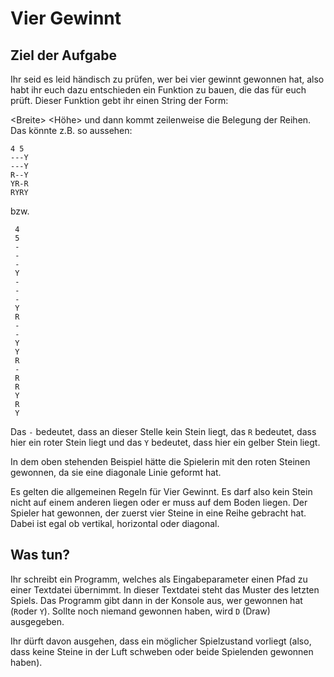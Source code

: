 Vier Gewinnt
====


Ziel der Aufgabe
----------------

Ihr seid es leid händisch zu prüfen, wer bei vier gewinnt gewonnen hat, also
habt ihr euch dazu entschieden ein Funktion zu bauen, die das für euch prüft.
Dieser Funktion gebt ihr einen String der Form:

\<Breite\> \<Höhe\> und dann kommt zeilenweise die Belegung der Reihen.
Das könnte z.B. so aussehen:

    4 5
    ---Y
    ---Y
    R--Y
    YR-R
    RYRY

bzw.

     4
     5
     -
     -
     -
     Y
     -
     -
     -
     Y
     R
     -
     -
     Y
     Y
     R
     -
     R
     R
     Y
     R
     Y

Das `-` bedeutet, dass an dieser Stelle kein Stein liegt, das `R` bedeutet,
dass hier ein roter Stein liegt und das `Y` bedeutet, dass hier ein gelber
Stein liegt.

In dem oben stehenden Beispiel hätte die Spielerin mit den roten Steinen
gewonnen, da sie eine diagonale Linie geformt hat.


Es gelten die allgemeinen Regeln für Vier Gewinnt. Es darf also kein Stein
nicht auf einem anderen liegen oder er muss auf dem Boden liegen. Der
Spieler hat gewonnen, der zuerst vier Steine in eine Reihe gebracht hat. Dabei
ist egal ob vertikal, horizontal oder diagonal.

Was tun?
--------
Ihr schreibt ein Programm, welches als Eingabeparameter einen Pfad zu einer
Textdatei übernimmt. In dieser Textdatei steht das Muster des letzten Spiels.
Das Programm gibt dann in der Konsole aus, wer gewonnen hat (`R`oder `Y`). Sollte noch niemand
gewonnen haben, wird `D` (Draw) ausgegeben.

Ihr dürft davon ausgehen, dass ein möglicher Spielzustand vorliegt
(also, dass keine Steine in der Luft schweben oder beide Spielenden gewonnen haben).
